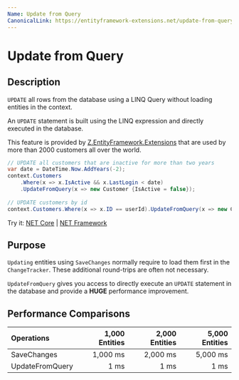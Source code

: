 ```yaml
---
Name: Update from Query
CanonicalLink: https://entityframework-extensions.net/update-from-query
---
```


# Update from Query

## Description
`UPDATE` all rows from the database using a LINQ Query without loading entities in the context.

An `UPDATE` statement is built using the LINQ expression and directly executed in the database.

This feature is provided by [Z.EntityFramework.Extensions](https://entityframework-extensions.net/) that are used by more than 2000 customers all over the world.

```csharp
// UPDATE all customers that are inactive for more than two years
var date = DateTime.Now.AddYears(-2);
context.Customers
    .Where(x => x.IsActive && x.LastLogin < date)
    .UpdateFromQuery(x => new Customer {IsActive = false});
    
// UPDATE customers by id
context.Customers.Where(x => x.ID == userId).UpdateFromQuery(x => new Customer {IsActive = false});
```

Try it: [NET Core](https://dotnetfiddle.net/8JuppD) | [NET Framework](https://dotnetfiddle.net/gSJJeh)

## Purpose
`Updating` entities using `SaveChanges` normally require to load them first in the `ChangeTracker`. These additional round-trips are often not necessary.

`UpdateFromQuery` gives you access to directly execute an `UPDATE` statement in the database and provide a **HUGE** performance improvement.

## Performance Comparisons

| Operations      | 1,000 Entities | 2,000 Entities | 5,000 Entities |
| :-------------- | -------------: | -------------: | -------------: |
| SaveChanges     | 1,000 ms       | 2,000 ms       | 5,000 ms       |
| UpdateFromQuery | 1 ms           | 1 ms           | 1 ms           |

